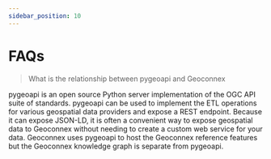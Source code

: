 ```yaml
---
sidebar_position: 10
---
```


# FAQs

> What is the relationship between pygeoapi and Geoconnex

pygeoapi is an open source Python server implementation of the OGC API suite of standards. pygeoapi can be used to implement the ETL operations for various geospatial data providers and expose a REST endpoint. Because it can expose JSON-LD, it is often a convenient way to expose geospatial data to Geoconnex without needing to create a custom web service for your data. Geoconnex uses pygeoapi to host the Geoconnex reference features but the Geoconnex knowledge graph is separate from pygeoapi.
